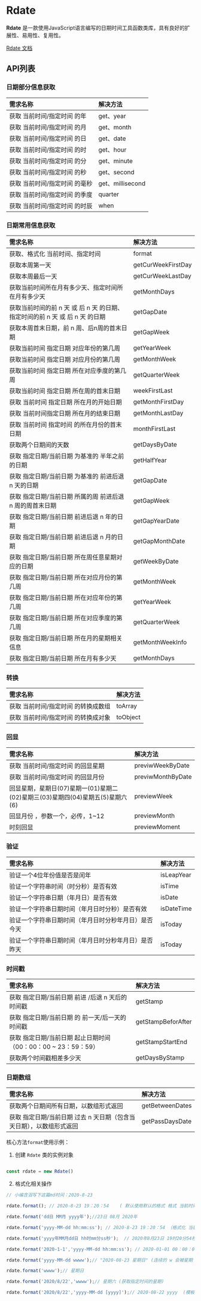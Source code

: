 
# Rdate

**Rdate** 是一款使用JavaScript语言编写的日期时间工具函数类库，具有良好的扩展性、易用性、复用性。

[Rdate 文档](http://moxiaofei.com/rdate/)

## API列表

### 日期部分信息获取

| 需求名称                      | 解决方法         |
| :---------------------------- | :--------------- |
| 获取 当前时间/指定时间 的年   | get、year        |
| 获取 当前时间/指定时间 的月   | get、month       |
| 获取 当前时间/指定时间 的日   | get、date        |
| 获取 当前时间/指定时间 的时   | get、hour        |
| 获取 当前时间/指定时间 的分   | get、minute      |
| 获取 当前时间/指定时间 的秒   | get、second      |
| 获取 当前时间/指定时间 的毫秒 | get、millisecond |
| 获取 当前时间/指定时间 的季度 | quarter          |
| 获取 当前时间/指定时间 的时辰 | when             |


### 日期常用信息获取

| 需求名称                                                     | 解决方法           |
| :----------------------------------------------------------- | :----------------- |
| 获取、格式化 当前时间、指定时间                              | format             |
| 获取本周第一天                                               | getCurWeekFirstDay |
| 获取本周最后一天                                             | getCurWeekLastDay  |
| 获取当前时间所在月有多少天、指定时间所在月有多少天           | getMonthDays       |
| 获取当前时间的前 n 天 或 后 n 天 的日期、指定时间的前 n 天 或 后 n 天 的日期 | getGapDate         |
| 获取本周首末日期，前 n 周、后n周的首末日期                   | getGapWeek         |
| 获取当前时间 指定日期 对应年份的第几周                       | getYearWeek        |
| 获取当前时间 指定日期 对应月份的第几周                       | getMonthWeek       |
| 获取当前时间 指定日期 所在对应季度的第几周                   | getQuarterWeek     |
| 获取当前时间 指定日期 所在周的首末日期                       | weekFirstLast      |
| 获取 当前时间 指定日期 所在月的开始日期                      | getMonthFirstDay   |
| 获取 当前时间指定日期 所在月的结束日期                       | getMonthLastDay    |
| 获取 当前时间 指定时间 的所在月份的首末日期                  | monthFirstLast     |
| 获取两个日期间的天数                                         | getDaysByDate      |
| 获取 指定日期/当前日期 为基准的 半年之前的日期               | getHalfYear        |
| 获取 指定日期/当前日期 为基准的 前进后退 n 天的日期          | getGapDate         |
| 获取 指定日期/当前日期 所属的周 前进后退 n 周的周首末日期    | getGapWeek         |
| 获取 指定日期/当前日期 前进后退 n 年的日期                   | getGapYearDate     |
| 获取 指定日期/当前日期 前进后退 n 月的日期                   | getGapMonthDate    |
| 获取 指定日期/当前日期 所在周任意星期对应的日期              | getWeekByDate      |
| 获取 指定日期/当前日期  所在对应月份的第几周                 | getMonthWeek       |
| 获取 指定日期/当前日期 所在对应年份的第几周                  | getYearWeek        |
| 获取 指定日期/当前日期 所在对应季度的第几周                  | getQuarterWeek     |
| 获取 指定日期/当前日期 所在月的星期相关信息                  | getMonthWeekInfo   |
| 获取 指定日期/当前日期 所在月有多少天                        | getMonthDays       |


### 转换

| 需求名称                            | 解决方法 |
| :---------------------------------- | :------- |
| 获取 当前时间/指定时间 的转换成数组 | toArray  |
| 获取 当前时间/指定时间 的转换成对象 | toObject |

### 回显

| 需求名称                                                     | 解决方法          |
| :----------------------------------------------------------- | :---------------- |
| 获取 当前时间/指定时间 的回显星期                            | previwWeekByDate  |
| 获取 当前时间/指定时间 的回显月份                            | previwMonthByDate |
| 回显星期，星期日(07)星期一(01)星期二(02)星期三(03)星期四(04)星期五(5)星期六(6) | previewWeek       |
| 回显月份 ，参数一个，必传，1~12                              | previewMonth      |
| 时刻回显                                                     | previewMoment     |

### 验证

| 需求名称                                             | 解决方法   |
| :--------------------------------------------------- | :--------- |
| 验证一个4位年份值是否是闰年                          | isLeapYear |
| 验证一个字符串时间（时分秒）是否有效                 | isTime     |
| 验证一个字符串日期（年月日）是否有效                 | isDate     |
| 验证一个字符串日期时间（年月日时分秒）是否有效       | isDateTime |
| 验证一个字符串日期时间（年月日时分秒年月日）是否今天 | isToday    |
| 验证一个字符串日期时间（年月日时分秒年月日）是否昨天 | isToday    |

### 时间戳

| 需求名称                                                     | 解决方法           |
| :----------------------------------------------------------- | :----------------- |
| 获取 指定日期/当前日期 前进 /后退 n 天后的时间戳             | getStamp           |
| 获取 指定日期/当前日期 的 前一天/后一天的时间戳              | getStampBeforAfter |
| 获取 指定日期/当前日期 起止日期时间（00：00：00 ~ 23：59：59） | getStampStartEnd   |
| 获取两个时间戳相差多少天                                     | getDaysByStamp     |

### 日期数组

| 需求名称                                                     | 解决方法        |
| :------------------------------------------------------------ | :--------------- |
| 获取两个日期间所有日期，以数组形式返回                       | getBetweenDates |
| 获取 指定日期/当前日期 过去 n 天日期（包含当天日期），以数组形式返回 | getPassDaysDate |





核心方法`format`使用示例：

1. 创建 `Rdate` 类的实例对象

```js

const rdate = new Rdate()

```

2. 格式化相关操作

```js
// 小编含泪写下这篇md时间：2020-8-23

rdate.format(); // 2020-8-23 19：20：54    ( 默认使用默认的格式 格式 当前时间 )

rdate.format('dd日 MM月 yyyy年');//23日 08月 2020年

rdate.format('yyyy-MM-dd hh:mm:ss'); // 2020-8-23 19：20：54 （格式化 当前时间）

rdate.format('yyyy年MM月dd日 hh时mm分ss秒');  // 2020年8月23日 19时20分54秒 （自定义格式）

rdate.format('2020-1-1','yyyy-MM-dd hh:mm:ss'); // 2020-01-01 00：00：00 （格式化 指定时间）

rdate.format('yyyy-MM-dd wwww');// "2020-08-23 星期日" (连续的 w 会被星期 替换 )

rdate.format('wwww');// 星期日

rdate.format('2020/8/22','wwww');// 星期六 (获取指定时间的星期)

rdate.format('2020/8/22','yyyy-MM-dd [yyyy]');// 2020-08-22 yyyy  (模板 [ ])

```